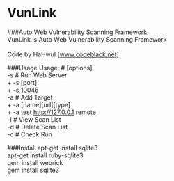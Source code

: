 # VunLink
###Auto Web Vulnerability Scanning Framework<br>
VunLink is Auto Web Vulnerability Scanning Framework<br><br>
Code by HaHwul [www.codeblack.net]

###Usage
Usage: # [options]<br>
  -s # Run Web Server<br>
     + -s [port]<br>
     + -s 10046<br>
  -a # Add Target<br>
     + -a [name][url][type]<br>
     + -a test http://127.0.0.1 remote<br>
  -l # View Scan List<br>
  -d # Delete Scan List<br>
  -c # Check Run<br>


###Install
apt-get install sqlite3<br>
apt-get install ruby-sqlite3<br>
gem install webrick<br>
gem install sqlite3<br>


